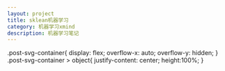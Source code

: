 ```yaml
---
layout: project
title: sklean机器学习
category: 机器学习xmind
description: 机器学习笔记
---
```


.post-svg-container{
  display: flex;
  overflow-x: auto;
  overflow-y: hidden;
}
.post-svg-container > object{
      justify-content: center;
      height:100%;
}
<div class="post-svg-container">
    <object type="image/svg+xml" data="https://github.com/shartoo/BeADataScientist/blob/master/data/images/sklearn_ml.svg"></object>
</div>
